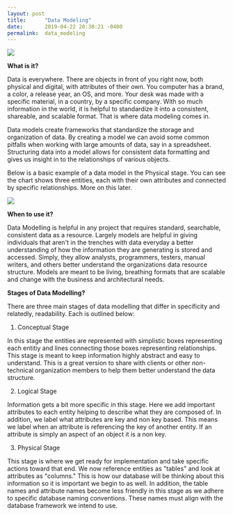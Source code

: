 ```yaml
---
layout: post
title:      "Data Modeling"
date:       2019-04-22 20:30:21 -0400
permalink:  data_modeling
---
```



![](https://images.unsplash.com/photo-1531492898132-a3dfbc4dbac1?ixlib=rb-1.2.1&ixid=eyJhcHBfaWQiOjEyMDd9&auto=format&fit=crop&w=900&q=80)

**What is it?**

Data is everywhere. There are objects in front of you right now, both physical and digital, with attributes of their own. You computer has a brand, a color, a release year, an OS, and more. Your desk was made with a specific material, in a country, by a specific company. With so much information in the world, it is helpful to standardize it into a consistent, shareable, and scalable format. That is where data modeling comes in. 

Data models create frameworks that standardize the storage and organization of data. By creating a model we can avoid some common pitfalls when working with large amounts of data, say in a spreadsheet. Structuring data into a model allows for consistent data formatting and gives us insight in to the relationships of various objects.

Below is a basic example of a data model in the Physical stage. You can see the chart shows three entities, each with their own attributes and connected by specific relationships. More on this later. 

![](https://d3n817fwly711g.cloudfront.net/blog/wp-content/uploads/2012/06/relational-database-model1.png)


**When to use it?**

Data Modelling is helpful in any project that requires standard, searchable, consistent data as a resource. Largely models are helpful in giving individuals that aren't in the trenches with data everyday a better understanding of how the information they are generating is stored and accessed. Simply, they allow analysts, programmers, testers, manual writers, and others better understand the organizations data resource structure. Models are meant to be living, breathing formats that are scalable and change with the business and architectural needs. 

**Stages of Data Modelling?**

There are three main stages of data modelling that differ in specificity and relatedly, readability. Each is outlined below:

1. Conceptual Stage

In this stage the entities are represented with simplistic boxes representing each entitiy and lines connecting those boxes representing relationships. This stage is meant to keep information highly abstract and easy to understand. This is a great version to share with clients or other non-technical organization members to help them better understand the data structure.

2. Logical Stage

Information gets a bit more specific in this stage. Here we add important attributes to each entity helping to describe what they are composed of. In addition, we label what attributes are key and non key based. This means we label when an attribute is referencing the key of another entity. If an attribute is simply an aspect of an object it is a non key. 

3. Physical Stage

This stage is where we get ready for implementation and take specific actions toward that end. We now reference entities as "tables" and look at attributes as "columns." This is how our database will be thinking about this information so it is important we begin to as well. In addition, the table names and attribute names become less friendly in this stage as we adhere to specific database naming conventions. These names must align with the database framework we intend to use. 
